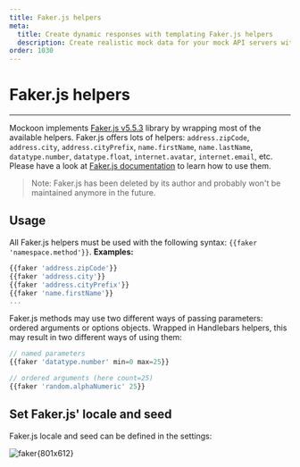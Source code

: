 ```yaml
---
title: Faker.js helpers
meta:
  title: Create dynamic responses with templating Faker.js helpers
  description: Create realistic mock data for your mock API servers with Mockoon's templating system including Faker.js
order: 1030
---
```


# Faker.js helpers

---

Mockoon implements [Faker.js v5.5.3](https://fakerjs.dev/) library by wrapping most of the available helpers.
Faker.js offers lots of helpers: `address.zipCode`, `address.city`, `address.cityPrefix`, `name.firstName`, `name.lastName`, `datatype.number`, `datatype.float`, `internet.avatar`, `internet.email`, etc. Please have a look at [Faker.js documentation](https://fakerjs.dev/) to learn how to use them.

> Note: Faker.js has been deleted by its author and probably won't be maintained anymore in the future.

## Usage

All Faker.js helpers must be used with the following syntax: `{{faker 'namespace.method'}}`.
**Examples:**

```js
{{faker 'address.zipCode'}}
{{faker 'address.city'}}
{{faker 'address.cityPrefix'}}
{{faker 'name.firstName'}}
...
```

Faker.js methods may use two different ways of passing parameters: ordered arguments or options objects. Wrapped in Handlebars helpers, this may result in two different ways of using them:

```js
// named parameters
{{faker 'datatype.number' min=0 max=25}}

// ordered arguments (here count=25)
{{faker 'random.alphaNumeric' 25}}
```

## Set Faker.js' locale and seed

Faker.js locale and seed can be defined in the settings:

![faker{801x612}](/images/docs/v1.17.0/settings-faker.png)
